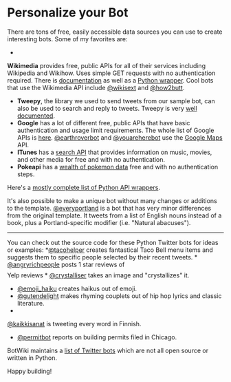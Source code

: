 # Personalize your Bot

There are tons of free, easily accessible data sources you can use to create interesting bots. Some of my favorites are:

* 
**Wikimedia** provides free, public APIs for all of their services including Wikipedia and Wikihow. Uses simple GET requests with no authentication required. There is [documentation](https://www.mediawiki.org/wiki/API:Main_page) as well as a [Python wrapper](https://pypi.python.org/pypi/wikipedia/). Cool bots that use the Wikimedia API include [@wikisext](https://twitter.com/wikisext) and [@how2butt](https://twitter.com/how2butt).
* **Tweepy**, the library we used to send tweets from our sample bot, can also be used to search and reply to tweets. Tweepy is very [well documented](http://tweepy.readthedocs.org/en/v3.2.0/).
* **Google** has a lot of different free, public APIs that have basic authentication and usage limit requirements. The whole list of Google APIs is [here](https://developers.google.com/apis-explorer/#p/). [@earthroverbot](https://twitter.com/EarthRoverBot) and [@youareherebot](https://twitter.com/youareherebot/with_replies) use the [Google Maps](https://developers.google.com/maps/?hl=en) API.
* **ITunes** has a [search API](https://www.apple.com/itunes/affiliates/resources/documentation/itunes-store-web-service-search-api.html) that provides information on music, movies, and other media for free and with no authentication.
* **Pokeapi** has a [wealth of pokemon data](http://pokeapi.co/) free and with no authentication steps.


Here's a [mostly complete list of Python API wrappers](https://github.com/realpython/list-of-python-api-wrappers).

It's also possible to make a unique bot without many changes or additions to the template. [@everyportland](https://twitter.com/everyportland) is a bot that has very minor differences from the original template. It tweets from a list of English nouns instead of a book, plus a Portland-specific modifier (i.e. "Natural abacuses").

****
You can check out the source code for these Python Twitter bots for ideas or examples:
*[@tacohelper](http://www.twitter.com/taco_helper) creates fantastical Taco Bell menu items and suggests them to specific people selected by their recent tweets.
* 
[@angryrichpeople](https://github.com/tpinecone/angry_rich_people) posts 1 star reviews of $$$$ Yelp reviews
* 
[@crystalliser](https://github.com/Autophagy/crystalliser-bot) takes an image and "crystallizes" it.
* [@emoji_haiku](https://github.com/williln/emojihaiku) creates haikus out of emoji.
* [@gutendelight](https://github.com/hugovk/gutendelight) makes rhyming couplets out of hip hop lyrics and classic literature.
* 
[@kaikkisanat](https://github.com/hugovk/everyfinnishword) is tweeting every word in Finnish.
* [@permitbot](https://github.com/chagan/permitbot) reports on building permits filed in Chicago.

BotWiki maintains a [list of Twitter bots](https://botwiki.org/bots/twitterbots) which are not all open source or written in Python.



Happy building!

